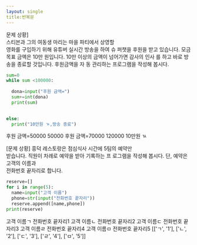 ```yaml
--- 
layout: single
title:반복문
---
```

문제 상황]  
 스티븐과 그의 여동생 마리는 마을 파티에서 상영할  
영화를 구입하기 위해 유튜버 실시간 방송을 하여 슈 
퍼챗을 후원을 받고 있습니다. 모금 목표 금액은 10만 
원입니다. 10만 이상의 금액이 넘어가면 감사의 인사 
를 하고 바로 방송을 종료할 것입니다. 후원금액을 자 
동 관리하는 프로그램을 작성해 봅시다. 

~~~python
sum=0
while sum <100000:
  
  dona=input("후원 금액=")
  sum+=int(dona)
  print(sum)
  

else:
  print("10만원 ㄳ,방송 종료")
~~~
후원 금액=50000
50000
후원 금액=70000
120000
10만원 ㄳ

[문제 상황] 
 흥덕 레스토랑은 점심식사 시간에 5팀의 예약만  
받습니다. 직원이 차례로 예약을 받아 기록하는 프 
로그램을 작성해 봅시다. 단, 예약은 고객의 이름과  
전화번호 끝자리로 합니다.

~~~python
reserve=[]
for i in range(5):
  name=input("고객 이름")
  phone=str(input("전화번호 끝자리"))
  reserve.append([name,phone])
print(reserve)
~~~
고객 이름ㄱ
전화번호 끝자리1
고객 이름ㄴ
전화번호 끝자리2
고객 이름ㄷ
전화번호 끝자리3
고객 이름ㄹ
전화번호 끝자리4
고객 이름ㅁ
전화번호 끝자리5
[['ㄱ', '1'], ['ㄴ', '2'], ['ㄷ', '3'], ['ㄹ', '4'], ['ㅁ', '5']]
